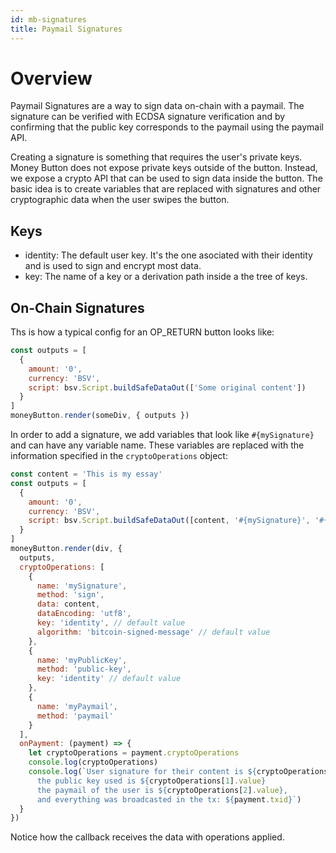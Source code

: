 ```yaml
---
id: mb-signatures
title: Paymail Signatures
---
```


# Overview

Paymail Signatures are a way to sign data on-chain with a paymail. The signature can be verified with ECDSA signature verification and by confirming that the public key corresponds to the paymail using the paymail API.

Creating a signature is something that requires the user's private keys. Money Button does not expose private keys outside of the button. Instead, we expose a crypto API that can be used to sign data inside the button. The basic idea is to create variables that are replaced with signatures and other cryptographic data when the user swipes the button.

## Keys

* identity: The default user key. It's the one asociated with their identity and is used to sign and encrypt most data.
* key: The name of a key or a derivation path inside a the tree of keys.

## On-Chain Signatures

Ths is how a typical config for an OP_RETURN button looks like:

``` js
const outputs = [
  {
    amount: '0',
    currency: 'BSV',
    script: bsv.Script.buildSafeDataOut(['Some original content'])
  }
]
moneyButton.render(someDiv, { outputs })
```

In order to add a signature, we add variables that look like ```#{mySignature}``` and can have any variable name. These variables are replaced with the information specified in the ```cryptoOperations``` object:

``` js
const content = 'This is my essay'
const outputs = [
  {
    amount: '0',
    currency: 'BSV',
    script: bsv.Script.buildSafeDataOut([content, '#{mySignature}', '#{myPublicKey}', '#{myPaymail}']).toASM()
  }
]
moneyButton.render(div, {
  outputs,
  cryptoOperations: [
    {
      name: 'mySignature',
      method: 'sign',
      data: content,
      dataEncoding: 'utf8',
      key: 'identity', // default value
      algorithm: 'bitcoin-signed-message' // default value
    },
    {
      name: 'myPublicKey',
      method: 'public-key',
      key: 'identity' // default value
    },
    {
      name: 'myPaymail',
      method: 'paymail'
    }
  ],
  onPayment: (payment) => {
    let cryptoOperations = payment.cryptoOperations
    console.log(cryptoOperations)
    console.log(`User signature for their content is ${cryptoOperations[0].value},
      the public key used is ${cryptoOperations[1].value}
      the paymail of the user is ${cryptoOperations[2].value},
      and everything was broadcasted in the tx: ${payment.txid}`)
  }
})
```

Notice how the callback receives the data with operations applied.
